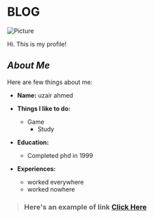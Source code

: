 # **BLOG**

![Picture]((85d21c67-60fd-481a-b868-14539ca27590.jpg))

Hi. This is my profile!

## ***About Me***

Here are few things about me:

- **Name:** uzair ahmed
- **Things I like to do:**
    - Game
	  - Study
- **Education:**
	- Completed phd in 1999
	

- **Experiences:**
  - worked everywhere
  - worked nowhere


> ### Here's an example of link [Click Here](https://www.google.com)
